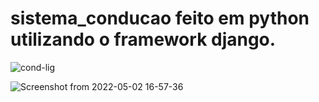 # sistema_conducao feito em python utilizando o framework django.

![cond-lig](https://user-images.githubusercontent.com/115956402/206488136-3f754d60-859e-4f0e-bd76-b1536a7f8b01.png)


![Screenshot from 2022-05-02 16-57-36](https://user-images.githubusercontent.com/115956402/206488693-acfe8f33-cd84-41bd-b677-076972240a9b.png)
